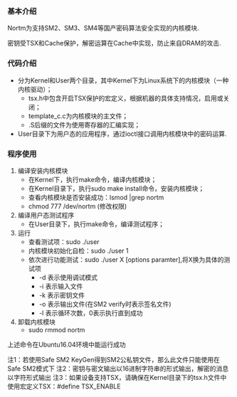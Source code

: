### 基本介绍
Nortm为支持SM2、SM3、SM4等国产密码算法安全实现的内核模块.

密钥受TSX和Cache保护，解密运算在Cache中实现，防止来自DRAM的攻击.

### 代码介绍
- 分为Kernel和User两个目录，其中Kernel下为Linux系统下的内核模块（一种内核驱动）；
	- tsx.h中包含开启TSX保护的宏定义，根据机器的具体支持情况，启用或关闭；
	- template_c.c为内核模块的主文件；
	- .S后缀的文件为使用寄存器的汇编实现；
- User目录下为用户态的应用程序，通过ioctl接口调用内核模块中的密码运算.
### 程序使用
1. 编译安装内核模块
	- 在Kernel下，执行make命令，编译内核模块；
	- 在Kernel目录下，执行sudo make install命令，安装内核模块；
	- 查看内核模块是否安装成功：lsmod |grep nortm
	- chmod 777 /dev/nortm (修改权限)
2. 编译用户态测试程序
	- 在User目录下，执行make命令，编译测试程序；
3. 运行
	- 查看测试项：sudo ./user
	- 内核模块初始化自检：sudo ./user 1
	- 依次进行功能测试：sudo ./user X [options paramter],将X换为具体的测试项
		- -d 表示使用调试模式
		- -i 表示输入文件
		- -k 表示密钥文件
		- -o 表示输出文件(在SM2 verify时表示签名文件)
		- -l 表示循环次数，0表示执行直到成功
4. 卸载内核模块
   	- sudo rmmod nortm

上述命令在Ubuntu16.04环境中能运行成功

注1：若使用Safe SM2 KeyGen得到SM2公私钥文件，那么此文件只能使用在Safe SM2模式下
注2：密钥与密文输出以16进制字符串的形式输出，解密的消息以字符形式输出
注3：如果设备支持TSX，请确保在Kernel目录下的tsx.h文件中使用宏定义TSX：#define TSX_ENABLE
